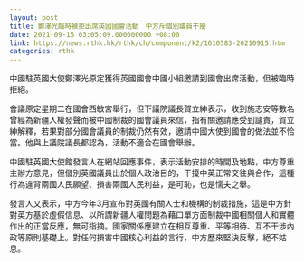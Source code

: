 ```yaml
---
layout: post
title: 鄭澤光臨時被拒出席英國國會活動　中方斥個別議員干擾
date: 2021-09-15 03:05:09.000000000 +08:00
link: https://news.rthk.hk/rthk/ch/component/k2/1610583-20210915.htm
categories: rthk
---
```


中國駐英國大使鄭澤光原定獲得英國國會中國小組邀請到國會出席活動，但被臨時拒絕。

會議原定星期二在國會西敏宮舉行，但下議院議長賀立紳表示，收到施志安等數名曾經為新疆人權發聲而被中國制裁的國會議員來信，指有關邀請應受到譴責，賀立紳解釋，若果對部分國會議員的制裁仍然有效，邀請中國大使到國會的做法並不恰當。他與上議院議長都認為，活動不適合在國會舉辦。

中國駐英國大使館發言人在網站回應事件，表示活動安排的時間及地點，中方尊重主辦方意見，但個別英國議員出於個人政治目的，干擾中英正常交往與合作，這種行為違背兩國人民願望、損害兩國人民利益，是可恥，也是懦夫之舉。

發言人又表示，中方今年3月宣布對英國有關人士和機構的制裁措施，這是中方針對英方基於虛假信息、以所謂新疆人權問題為藉口單方面制裁中國相關個人和實體作出的正當反應，無可指摘。國家關係應建立在相互尊重、平等相待、互不干涉內政等原則基礎上。對任何損害中國核心利益的言行，中方歷來堅決反擊，絕不姑息。
